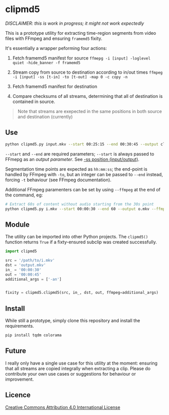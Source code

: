 # clipmd5

*DISCLAIMER: this is work in progress; it might not work expectedly*

This is a prototype utility for extracting time-region segments from video files with FFmpeg and ensuring `framemd5` fixity.

It's essentially a wrapper peforming four actions:

1. Fetch framemd5 manifest for source
  `ffmepg -i [input] -loglevel quiet -hide_banner -f framemd5`

2. Stream copy from source to destination according to in/out times
  `ffmpeg -i [input] -ss [t-in] -to [t-out] -map 0 -c copy -n`

3. Fetch framemd5 manifest for destination

4. Compare checksums of all streams, determining that all of destination is contained in source.
  > Note that streams are exepected in the same positions in both source and destination (currently)


## Use

```bash
python clipmd5.py input.mkv --start 00:25:15 --end 00:30:45 --output clip.mkv
```

`--start` and `--end` are required parameters; `--start` is always passed to FFmepg as an _output parameter_. See [-ss position (input/output)](https://ffmpeg.org/ffmpeg.html).

Segmentation time points are expected as `hh:mm:ss`; the end-point is handled by FFmpeg with `-to`, but an integer can be passed to `--end` instead, forcing `-t` behaviour (see FFmpeg documentation).

Additional FFmpeg paramenters can be set by using `--ffmpeg` at the end of the command, eg:

```bash
# Extract 60s of content without audio starting from the 30s point
python clipmd5.py i.mkv --start 00:00:30 --end 60 --output o.mkv --ffmpeg -an
```

## Module

The utility can be imported into other Python projects. The `clipmd5()` function returns `True` if a fixty-ensured subclip was created successfully. 

```python
import clipmd5

src = '/path/to/i.mkv'
dst = 'output.mkv'
in_ = '00:00:30'
out = '00:00:45'
additional_args = ['-an']


fixity = clipmd5.clipmd5(src, in_, dst, out, ffmpeg=additional_args)
```


## Install

While still a prototype, simply clone this repository and install the requirements.

```bash
pip install tqdm colorama
```

## Future

I really only have a single use case for this utility at the moment: ensuring that all streams are copied integrally when extracting a clip. Please do contribute your own use cases or suggestions for behaviour or improvement.


## Licence
[Creative Commons Attribution 4.0 International License](http://creativecommons.org/licenses/by/4.0/)
